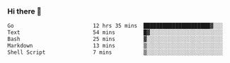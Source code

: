 ### Hi there 👋

<!--
**yeya24/yeya24** is a ✨ _special_ ✨ repository because its `README.md` (this file) appears on your GitHub profile.

Here are some ideas to get you started:

- 🔭 I’m currently working on ...
- 🌱 I’m currently learning ...
- 👯 I’m looking to collaborate on ...
- 🤔 I’m looking for help with ...
- 💬 Ask me about ...
- 📫 How to reach me: ...
- 😄 Pronouns: ...
- ⚡ Fun fact: ...
-->

<!--START_SECTION:waka-->

```txt
Go                         12 hrs 35 mins  █████████████████████▓░░░   87.17 %
Text                       54 mins         █▓░░░░░░░░░░░░░░░░░░░░░░░   06.27 %
Bash                       25 mins         ▓░░░░░░░░░░░░░░░░░░░░░░░░   02.97 %
Markdown                   13 mins         ▒░░░░░░░░░░░░░░░░░░░░░░░░   01.56 %
Shell Script               7 mins          ▒░░░░░░░░░░░░░░░░░░░░░░░░   00.91 %
```

<!--END_SECTION:waka-->
